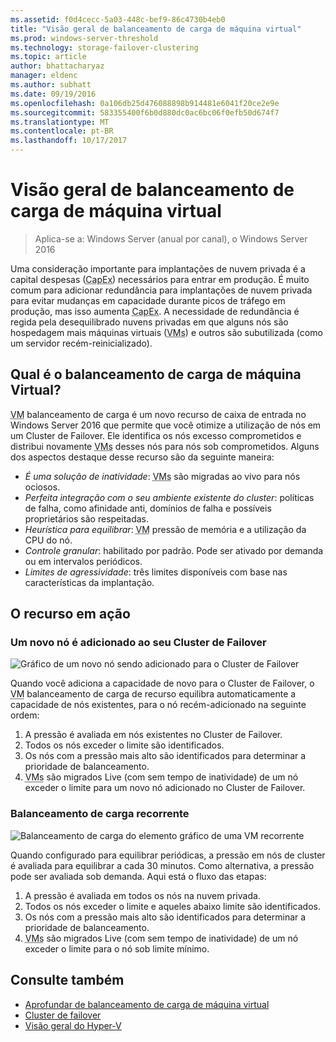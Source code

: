 ```yaml
---
ms.assetid: f0d4cecc-5a03-448c-bef9-86c4730b4eb0
title: "Visão geral de balanceamento de carga de máquina virtual"
ms.prod: windows-server-threshold
ms.technology: storage-failover-clustering
ms.topic: article
author: bhattacharyaz
manager: eldenc
ms.author: subhatt
ms.date: 09/19/2016
ms.openlocfilehash: 0a106db25d476088898b914481e6041f20ce2e9e
ms.sourcegitcommit: 583355400f6b0d880dc0ac6bc06f0efb50d674f7
ms.translationtype: MT
ms.contentlocale: pt-BR
ms.lasthandoff: 10/17/2017
---
```

# <a name="virtual-machine-load-balancing-overview"></a>Visão geral de balanceamento de carga de máquina virtual

> Aplica-se a: Windows Server (anual por canal), o Windows Server 2016

Uma consideração importante para implantações de nuvem privada é a capital despesas (<abbr title="gastos de capital">CapEx</abbr>) necessários para entrar em produção. É muito comum para adicionar redundância para implantações de nuvem privada para evitar mudanças em capacidade durante picos de tráfego em produção, mas isso aumenta <abbr title="gastos de capital">CapEx</abbr>. A necessidade de redundância é regida pela desequilibrado nuvens privadas em que alguns nós são hospedagem mais máquinas virtuais (<abbr title="máquinas virtuais">VMs</abbr>) e outros são subutilizada (como um servidor recém-reinicializado).

## <a id="what-is-vm-load-balancing"></a>Qual é o balanceamento de carga de máquina Virtual?
<abbr title="Máquina virtual">VM</abbr> balanceamento de carga é um novo recurso de caixa de entrada no Windows Server 2016 que permite que você otimize a utilização de nós em um Cluster de Failover. Ele identifica os nós excesso comprometidos e distribui novamente <abbr title="máquinas virtuais">VMs</abbr> desses nós para nós sob comprometidos. Alguns dos aspectos destaque desse recurso são da seguinte maneira:

* *É uma solução de inatividade*: <abbr title="máquinas virtuais">VMs</abbr> são migradas ao vivo para nós ociosos.
* *Perfeita integração com o seu ambiente existente do cluster*: políticas de falha, como afinidade anti, domínios de falha e possíveis proprietários são respeitadas.
* *Heurística para equilibrar*: <abbr title="Máquina Virtual">VM</abbr> pressão de memória e a utilização da CPU do nó.
* *Controle granular*: habilitado por padrão. Pode ser ativado por demanda ou em intervalos periódicos.
* *Limites de agressividade*: três limites disponíveis com base nas características da implantação.

## <a id="feature-in-action"></a>O recurso em ação
### <a id="new-node-added"></a>Um novo nó é adicionado ao seu Cluster de Failover
![Gráfico de um novo nó sendo adicionado para o Cluster de Failover](media/vm-load-balancing/overview-VM-load-balancing-1.png)

Quando você adiciona a capacidade de novo para o Cluster de Failover, o <abbr title="máquina virtual">VM</abbr> balanceamento de carga de recurso equilibra automaticamente a capacidade de nós existentes, para o nó recém-adicionado na seguinte ordem:

1. A pressão é avaliada em nós existentes no Cluster de Failover.
2. Todos os nós exceder o limite são identificados.
3. Os nós com a pressão mais alto são identificados para determinar a prioridade de balanceamento.
4. <abbr title="Máquinas virtuais">VMs</abbr> são migrados Live (com sem tempo de inatividade) de um nó exceder o limite para um novo nó adicionado no Cluster de Failover.

### <a id="recurring-load-balancing"></a>Balanceamento de carga recorrente
![Balanceamento de carga do elemento gráfico de uma VM recorrente](media/vm-load-balancing/overview-VM-load-balancing-2.png)

Quando configurado para equilibrar periódicas, a pressão em nós de cluster é avaliada para equilibrar a cada 30 minutos. Como alternativa, a pressão pode ser avaliada sob demanda. Aqui está o fluxo das etapas:

1. A pressão é avaliada em todos os nós na nuvem privada.
2. Todos os nós exceder o limite e aqueles abaixo limite são identificados.
3. Os nós com a pressão mais alto são identificados para determinar a prioridade de balanceamento.
4. <abbr title="Máquinas virtuais">VMs</abbr> são migrados Live (com sem tempo de inatividade) de um nó exceder o limite para o nó sob limite mínimo.

## <a name="see-also"></a>Consulte também
* [Aprofundar de balanceamento de carga de máquina virtual](vm-load-balancing-deep-dive.md)
* [Cluster de failover](failover-clustering-overview.md)
* [Visão geral do Hyper-V](../virtualization/hyper-v/Hyper-V-on-Windows-Server.md)
